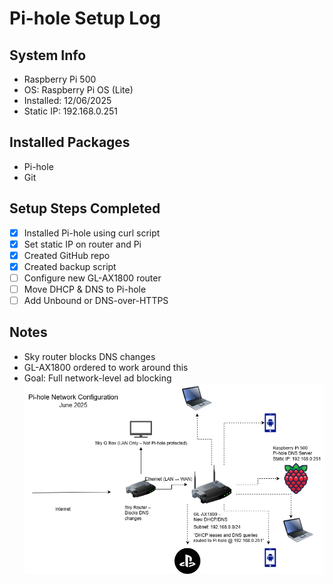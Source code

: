# Pi-hole Setup Log

## System Info
- Raspberry Pi 500
- OS: Raspberry Pi OS (Lite)
- Installed: 12/06/2025
- Static IP: 192.168.0.251

## Installed Packages
- Pi-hole
- Git

## Setup Steps Completed
- [x] Installed Pi-hole using curl script
- [x] Set static IP on router and Pi
- [x] Created GitHub repo
- [x] Created backup script
- [ ] Configure new GL-AX1800 router
- [ ] Move DHCP & DNS to Pi-hole
- [ ] Add Unbound or DNS-over-HTTPS

## Notes
- Sky router blocks DNS changes
- GL-AX1800 ordered to work around this
- Goal: Full network-level ad blocking
![Pi-hole Network Diagram](./images/RaspberryPiHole.drawio.png)

